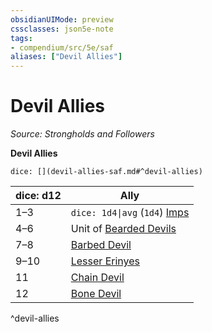 ```yaml
---
obsidianUIMode: preview
cssclasses: json5e-note
tags:
- compendium/src/5e/saf
aliases: ["Devil Allies"]
---
```

# Devil Allies
*Source: Strongholds and Followers* 

**Devil Allies**

`dice: [](devil-allies-saf.md#^devil-allies)`

| dice: d12 | Ally |
|-----------|------|
| 1–3 | `dice: 1d4\|avg` (`1d4`) [Imps](compendium/bestiary/fiend/imp.md) |
| 4–6 | Unit of [Bearded Devils](compendium/bestiary/fiend/bearded-devil.md) |
| 7–8 | [Barbed Devil](compendium/bestiary/fiend/barbed-devil.md) |
| 9–10 | [Lesser Erinyes](compendium/bestiary/fiend/lesser-erinyes-saf.md) |
| 11 | [Chain Devil](compendium/bestiary/fiend/chain-devil.md) |
| 12 | [Bone Devil](compendium/bestiary/fiend/bone-devil.md) |
^devil-allies